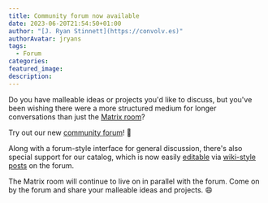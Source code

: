 ```yaml
---
title: Community forum now available
date: 2023-06-20T21:54:50+01:00
author: "[J. Ryan Stinnett](https://convolv.es)"
authorAvatar: jryans
tags:
  - Forum
categories:
featured_image:
description:
---
```


Do you have malleable ideas or projects you'd like to discuss, but you've been
wishing there were a more structured medium for longer conversations than just
the [Matrix room][matrix]?

Try out our new [community forum][forum]! 🎉

Along with a forum-style interface for general discussion, there's also special
support for our catalog, which is now easily [editable][catalog-about] via
[wiki-style posts][catalog-wiki] on the forum.

The Matrix room will continue to live on in parallel with the forum. Come on by
the forum and share your malleable ideas and projects. 😄

[forum]: https://forum.malleable.systems
[catalog-about]: https://forum.malleable.systems/t/about-the-catalog-category/14
[catalog-wiki]: https://forum.malleable.systems/c/catalog/7
[matrix]: https://matrix.to/#/#malleable-systems:matrix.org
